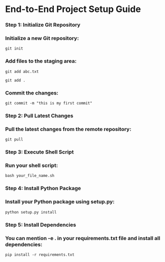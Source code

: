# End-to-End Project Setup Guide

### Step 1: Initialize Git Repository
### Initialize a new Git repository:

``` git init ```

### Add files to the staging area:

``` git add abc.txt ```

``` git add . ```

### Commit the changes:

``` git commit -m "this is my first commit" ```

### Step 2: Pull Latest Changes
### Pull the latest changes from the remote repository:

``` git pull ```

### Step 3: Execute Shell Script
### Run your shell script:

``` bash your_file_name.sh ```

### Step 4: Install Python Package
### Install your Python package using setup.py:

``` python setup.py install ```

### Step 5: Install Dependencies
### You can mention -e . in your requirements.txt file and install all dependencies:

``` pip install -r requirements.txt ```